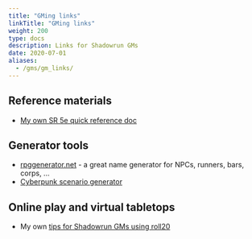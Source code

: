 ```yaml
---
title: "GMing links"
linkTitle: "GMing links"
weight: 200
type: docs
description: Links for Shadowrun GMs
date: 2020-07-01
aliases:
  - /gms/gm_links/
---
```


## Reference materials

* [My own SR 5e quick reference doc](https://docs.google.com/presentation/d/1UB13FWUtNiy4fgjjcEdXhuVo07EmmjlNpdPzZ8TDWzk/edit)


## Generator tools

* [rpggenerator.net](https://rpgenerator.net/shadowrun) - a great name generator for NPCs, runners, bars, corps, ...
* [Cyberpunk scenario generator](https://chartopia.d12dev.com/chart/17395/)

## Online play and virtual tabletops

* My own [tips for Shadowrun GMs using roll20](https://docs.google.com/document/d/1hEsX3oEsKDLsk70pQelGunnCI1j96BVNcIFRP39s4j0/edit)